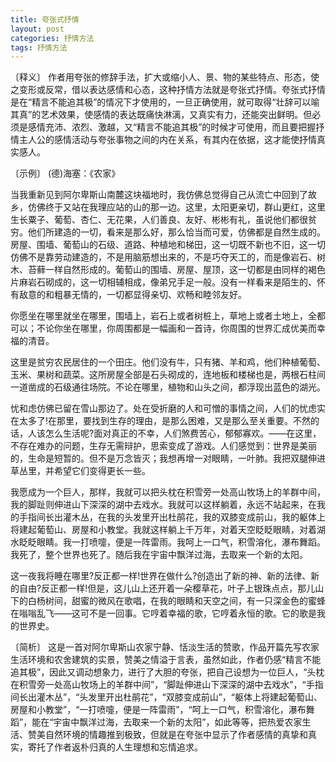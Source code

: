 ```yaml
---
title: 夸张式抒情
layout: post
categories: 抒情方法
tags: 抒情方法
---
```


〔释义〕 作者用夸张的修辞手法，扩大或缩小人、景、物的某些特点、形态，使之变形或反常，借以表达感情和心态，这种抒情方法就是夸张式抒情。夸张式抒情是在“精言不能追其极”的情况下才使用的，一旦正确使用，就可取得“壮辞可以喻其真”的艺术效果，使感情的表达既痛快淋漓，又真实有力，还能突出鲜明。但必须是感情充沛、浓烈、激越，又“精言不能追其极”的时候才可使用，而且要把握抒情主人公的感情活动与夸张事物之间的内在关系，有其内在依据，这才能使抒情真实感人。

〔示例〕 (德)海塞：《农家》

当我重新见到阿尔卑斯山南麓这块福地时，我仿佛总觉得自己从流亡中回到了故乡，仿佛终于又站在我理应站的山的那一边。这里，太阳更亲切，群山更红，这里生长粟子、葡萄、杏仁、无花果，人们善良、友好、彬彬有礼，虽说他们都很贫穷。他们所建造的一切，看来是那么好，那么恰当而可爱，仿佛都是自然生成的。房屋、围墙、葡萄山的石级、道路、种植地和梯田，这一切既不新也不旧，这一切仿佛不是靠劳动建造的，不是用脑筋想出来的，不是巧夺天工的，而是像岩石、树木、苔藓一样自然形成的。葡萄山的围墙、房屋、屋顶，这一切都是由同样的褐色片麻岩石砌成的，这一切相辅相成，像弟兄手足一般。没有一样看来是陌生的、怀有敌意的和粗暴无情的，一切都显得亲切、欢畅和睦邻友好。

你愿坐在哪里就坐在哪里，围墙上，岩石上或者树桩上，草地上或者土地上，全都可以；不论你坐在哪里，你周围都是一幅画和一首诗，你周围的世界汇成优美而幸福的清音。

这里是贫穷农民居住的一个田庄。他们没有牛，只有猪、羊和鸡，他们种植葡萄、玉米、果树和蔬菜。这所房屋全部是石头砌成的，连地板和楼梯也是，两根石柱间一道凿成的石级通往场院。不论在哪里，植物和山头之间，都浮现出蓝色的湖光。

忧和虑仿佛已留在雪山那边了。处在受折磨的人和可憎的事情之间，人们的忧虑实在太多了!在那里，要找到生存的理由，是那么困难，又是那么至关重要。不然的话，人该怎么生活呢?面对真正的不幸，人们煞费苦心，郁郁寡欢。——在这里，不存在难办的问题，生存无需辩护，思索变成了游戏。人们感觉到：世界是美丽的，生命是短暂的。但不是万念皆灭；我想再增一对眼睛，一叶肺。我把双腿伸进草丛里，并希望它们变得更长一些。

我愿成为一个巨人，那样，我就可以把头枕在积雪旁一处高山牧场上的羊群中间，我的脚趾则伸进山下深深的湖中去戏水。我就可以这样躺着，永远不站起来，在我的手指间长出灌木丛，在我的头发里开出杜鹃花，我的双膝变成前山，我的躯体上将建起葡萄山、房屋和小教堂。我就这样躺上千万年，对着天空眨眨眼睛，对着湖水眨眨眼睛。我一打喷嚏，便是一阵雷雨。我呵上一口气，积雪溶化，瀑布舞蹈。我死了，整个世界也死了。随后我在宇宙中飘洋过海，去取来一个新的太阳。

这一夜我将睡在哪里?反正都一样!世界在做什么?创造出了新的神、新的法律、新的自由?反正都一样!但是，这儿山上还开着一朵樱草花，叶子上银珠点点，那儿山下的白杨树间，甜蜜的微风在歌唱，在我的眼睛和天空之间，有一只深金色的蜜蜂在嗡嗡乱飞——这可不是一回事。它哼着幸福的歌，它哼着永恒的歌。它的歌是我的世界史。

〔简析〕 这是一首对阿尔卑斯山农家宁静、恬淡生活的赞歌，作品开篇先写农家生活环境和农舍建筑的实景，赞美之情溢于言表，虽然如此，作者仍感“精言不能追其极”，因此又调动想象力，进行了大胆的夸张，把自己设想为一位巨人，“头枕在积雪旁一处高山牧场上的羊群中间”，“脚趾伸进山下深深的湖中去戏水”，“手指间长出灌木丛”，“头发里开出杜鹃花”，“双膝变成前山”，“躯体上将建起葡萄山、房屋和小教堂”，“一打喷嚏，便是一阵雷雨”，“呵上一口气，积雪溶化，瀑布舞蹈”，能在“宇宙中飘洋过海，去取来一个新的太阳”，如此等等，把热爱农家生活、赞美自然环境的情趣推到极致，但就是在夸张中显示了作者感情的真挚和真实，寄托了作者返朴归真的人生理想和忘情追求。 